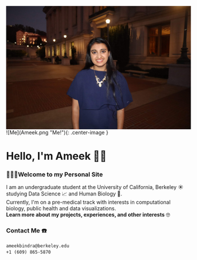 <img style="float: right;" src="Ameek.jpg">
![Me](Ameek.png "Me!"){: .center-image }
      
# Hello, I'm Ameek 👋🏽
### 👩🏽‍💻Welcome to my Personal Site
I am an undergraduate student at the University of California, Berkeley 󠁵󠁳󠁣󠁡󠁿☀️ studying Data Science 📈 and Human Biology 🔬. 
<br /> Currently, I'm on a pre-medical track with interests in computational biology, public health and data visualizations.
<br /> **Learn more about my projects, experiences, and other interests** 🤓

### Contact Me ☎️
`ameekbindra@berkeley.edu`
<br /> `+1 (609) 865-5870`
